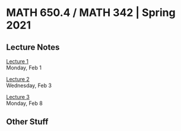 # MATH 650.4 / MATH 342 | Spring 2021 

## Lecture Notes

[Lecture 1](https://github.com/ejmchugh/QC_MATH_342/blob/main/lectures/lec01mchugh.pdf)\
Monday, Feb 1

[Lecture 2](https://github.com/ejmchugh/QC_MATH_342/blob/main/lectures/lec02mchugh.pdf)\
Wednesday, Feb 3

[Lecture 3](https://github.com/ejmchugh/QC_MATH_342/blob/main/lectures/lec03mchugh.pdf)\
Monday, Feb 8

<!-- [Lecture 4](https://github.com/ejmchugh/QC_MATH_342/blob/main/lectures/lec04mchugh.pdf) -->

<!-- [Lecture 5](https://github.com/ejmchugh/QC_MATH_342/blob/main/lectures/lec05mchugh.pdf) -->

<!-- [Lecture 6](https://github.com/ejmchugh/QC_MATH_342/blob/main/lectures/lec06mchugh.pdf) -->

<!-- [Lecture 7](https://github.com/ejmchugh/QC_MATH_342/blob/main/lectures/lec07mchugh.pdf) -->

<!-- [Lecture 8](https://github.com/ejmchugh/QC_MATH_342/blob/main/lectures/lec08mchugh.pdf) -->

<!-- [Lecture 9](https://github.com/ejmchugh/QC_MATH_342/blob/main/lectures/lec09mchugh.pdf) -->

<!-- [Lecture 10](https://github.com/ejmchugh/QC_MATH_342/blob/main/lectures/lec10mchugh.pdf) -->

<!-- [Lecture 11](https://github.com/ejmchugh/QC_MATH_342/blob/main/lectures/lec11mchugh.pdf) -->

<!-- [Lecture 12](https://github.com/ejmchugh/QC_MATH_342/blob/main/lectures/lec12mchugh.pdf) -->

<!-- [Lecture 13](https://github.com/ejmchugh/QC_MATH_342/blob/main/lectures/lec13mchugh.pdf) -->

<!-- [Lecture 14](https://github.com/ejmchugh/QC_MATH_342/blob/main/lectures/lec14mchugh.pdf) -->

<!-- [Lecture 15](https://github.com/ejmchugh/QC_MATH_342/blob/main/lectures/lec15mchugh.pdf) -->

## Other Stuff

